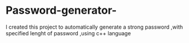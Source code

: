# Password-generator-
I created this project to automatically  generate a strong password  ,with specified lenght of password ,using c++ language 
